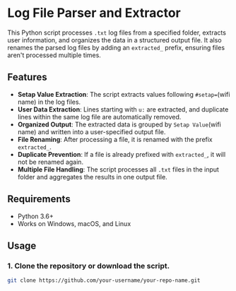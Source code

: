 # Log File Parser and Extractor

This Python script processes `.txt` log files from a specified folder, extracts user information, and organizes the data in a structured output file. It also renames the parsed log files by adding an `extracted_` prefix, ensuring files aren't processed multiple times.

## Features

- **Setap Value Extraction**: The script extracts values following `#setap=`(wifi name) in the log files.
- **User Data Extraction**: Lines starting with `u:` are extracted, and duplicate lines within the same log file are automatically removed.
- **Organized Output**: The extracted data is grouped by `Setap Value`(wifi name) and written into a user-specified output file.
- **File Renaming**: After processing a file, it is renamed with the prefix `extracted_`.
- **Duplicate Prevention**: If a file is already prefixed with `extracted_`, it will not be renamed again.
- **Multiple File Handling**: The script processes all `.txt` files in the input folder and aggregates the results in one output file.

## Requirements

- Python 3.6+
- Works on Windows, macOS, and Linux

## Usage

### 1. Clone the repository or download the script.

```bash
git clone https://github.com/your-username/your-repo-name.git
